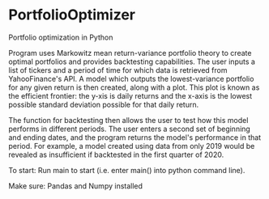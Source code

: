 # PortfolioOptimizer
Portfolio optimization in Python

Program uses Markowitz mean return-variance portfolio theory to create optimal portfolios and provides backtesting capabilities. The user inputs a list of tickers and a period of time for which data is retrieved from YahooFinance's API. A model which outputs the lowest-variance portfolio for any given return is then created, along with a plot. This plot is known as the efficient frontier: the y-xis is daily returns and the x-axis is the lowest possible standard deviation possible for that daily return.

The function for backtesting then allows the user to test how this model performs in different periods. The user enters a second set of beginning and ending dates, and the program returns the model's performance in that period. For example, a model created using data from only 2019 would be revealed as insufficient if backtested in the first quarter of 2020.

To start: Run main to start (i.e. enter main() into python command line).

Make sure: Pandas and Numpy installed
